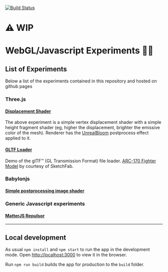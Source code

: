 [![Build Status](https://travis-ci.org/luigimannoni/experiments.svg?branch=master)](https://travis-ci.org/luigimannoni/experiments)

# ⚠️ WIP 
# WebGL/Javascript Experiments 🧪🔬

## List of Experiments

Below a list of the experiments contained in this repository and hosted on github pages

### Three.js

#### [Displacement Shader](https://experiments.luigimannoni.com/#/three/displacement)

The above experiment is a simple vertex displacement shader with a simple height fragment shader (eg, higher the displacement, brighter the emissive color of the mesh). Renderer has the [UnrealBloom](https://threejs.org/examples/webgl_postprocessing_unreal_bloom.html) postprocess effect applied to it.

#### [GLTF Loader](https://experiments.luigimannoni.com/#/three/arc170)

Demo of the glTF™ (GL Transmission Format) file loader. [ARC-170 Fighter Model](https://sketchfab.com/3d-models/arc-170-fighter-d2b9834148e84c86a2423148db1f6705) by courtesy of SketchFab.

### Babylonjs

#### [Simple postprocessing image shader](https://experiments.luigimannoni.com/#/babylon/image-postprocessing)

### Generic Javascript experiments

#### [MatterJS Repulsor](https://experiments.luigimannoni.com/#/javascript/matter-repulsor)

---

## Local development

As usual `npm install` and `npm start` to run the app in the development mode.
Open [http://localhost:3000](http://localhost:3000) to view it in the browser.

Run `npm run build` builds the app for production to the `build` folder.
